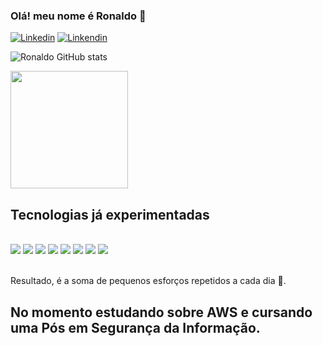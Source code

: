 ### Olá! meu nome é Ronaldo 💪

[![Linkedin](https://img.shields.io/badge/LinkedIn-0077B5?style=for-the-badge&logo=linkedin&logoColor=white)](https://www.linkedin.com/in/ronaldo-paroski-432144119)
[![Linkendin](https://img.shields.io/badge/Instagram-E4405F?style=for-the-badge&logo=instagram&logoColor=white)](https://www.instagram.com/ronaldoparoski)


![Ronaldo GitHub stats](https://github-readme-stats.vercel.app/api?username=ronaldoparoski&show_icons=true&theme=dracula)
<div>
     <img height="188em" src="https://github-readme-stats-mu-one-70.vercel.app/api/top-langs/?username=ronaldoparoski&layout=compact&theme=nord" />
</div>

## Tecnologias já experimentadas
<div style="display: inline_block"><br/>
    <img alingn="center" alt"imagem" src="https://img.shields.io/badge/HTML-239120?style=for-the-badge&logo=html5&logoColor=white" />
    <img alingn="center" alt"imagem" src="https://img.shields.io/badge/CSS-239120?&style=for-the-badge&logo=css3&logoColor=red" />
    <img alingn="center" alt"imagem" src="https://img.shields.io/badge/JavaScript-F7DF1E?style=for-the-badge&logo=javascript&logoColor=black" />
   <img alingn="center" alt"imagem" src="https://img.shields.io/badge/PHP-777BB4?style=for-the-badge&logo=php&logoColor=white" />
   <img alingn="center" alt"imagem" src="https://img.shields.io/badge/C-00599C?style=for-the-badge&logo=c&logoColor=white" />
   <img alingn="center" alt"imagem" src="https://img.shields.io/badge/Arduino_IDE-00979D?style=for-the-badge&logo=arduino&logoColor=white" />
   <img alingn="center" alt"imagem" src="https://img.shields.io/badge/Node.js-43853D?style=for-the-badge&logo=node.js&logoColor=white" />
   <img alingn="center" alt"imagem" src="https://img.shields.io/badge/Amazon_AWS-232F3E?style=for-the-badge&logo=amazon-aws&logoColor=white" />
</div><br/>

Resultado, é a soma de pequenos esforços repetidos a cada dia 💪.


## No momento estudando sobre AWS e cursando uma Pós em Segurança da Informação.





